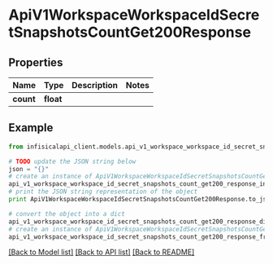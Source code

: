 # ApiV1WorkspaceWorkspaceIdSecretSnapshotsCountGet200Response


## Properties
Name | Type | Description | Notes
------------ | ------------- | ------------- | -------------
**count** | **float** |  | 

## Example

```python
from infisicalapi_client.models.api_v1_workspace_workspace_id_secret_snapshots_count_get200_response import ApiV1WorkspaceWorkspaceIdSecretSnapshotsCountGet200Response

# TODO update the JSON string below
json = "{}"
# create an instance of ApiV1WorkspaceWorkspaceIdSecretSnapshotsCountGet200Response from a JSON string
api_v1_workspace_workspace_id_secret_snapshots_count_get200_response_instance = ApiV1WorkspaceWorkspaceIdSecretSnapshotsCountGet200Response.from_json(json)
# print the JSON string representation of the object
print ApiV1WorkspaceWorkspaceIdSecretSnapshotsCountGet200Response.to_json()

# convert the object into a dict
api_v1_workspace_workspace_id_secret_snapshots_count_get200_response_dict = api_v1_workspace_workspace_id_secret_snapshots_count_get200_response_instance.to_dict()
# create an instance of ApiV1WorkspaceWorkspaceIdSecretSnapshotsCountGet200Response from a dict
api_v1_workspace_workspace_id_secret_snapshots_count_get200_response_from_dict = ApiV1WorkspaceWorkspaceIdSecretSnapshotsCountGet200Response.from_dict(api_v1_workspace_workspace_id_secret_snapshots_count_get200_response_dict)
```
[[Back to Model list]](../README.md#documentation-for-models) [[Back to API list]](../README.md#documentation-for-api-endpoints) [[Back to README]](../README.md)



